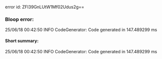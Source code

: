 error id: ZFI39GnLUtW1Mf02Udus2g==
### Bloop error:

25/06/18 00:42:50 INFO CodeGenerator: Code generated in 147.489299 ms
#### Short summary: 

25/06/18 00:42:50 INFO CodeGenerator: Code generated in 147.489299 ms